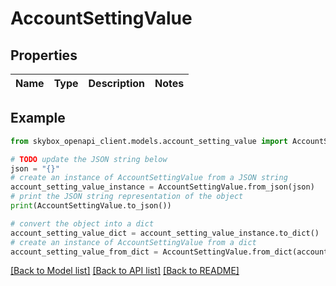 # AccountSettingValue


## Properties

Name | Type | Description | Notes
------------ | ------------- | ------------- | -------------

## Example

```python
from skybox_openapi_client.models.account_setting_value import AccountSettingValue

# TODO update the JSON string below
json = "{}"
# create an instance of AccountSettingValue from a JSON string
account_setting_value_instance = AccountSettingValue.from_json(json)
# print the JSON string representation of the object
print(AccountSettingValue.to_json())

# convert the object into a dict
account_setting_value_dict = account_setting_value_instance.to_dict()
# create an instance of AccountSettingValue from a dict
account_setting_value_from_dict = AccountSettingValue.from_dict(account_setting_value_dict)
```
[[Back to Model list]](../README.md#documentation-for-models) [[Back to API list]](../README.md#documentation-for-api-endpoints) [[Back to README]](../README.md)


